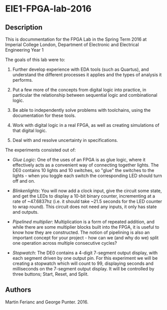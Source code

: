 # EIE1-FPGA-lab-2016

## Description
This is docummentation for the FPGA Lab in the Spring Term 2016 at Imperial College London, Department of Electronic and Electrical Engineering Year 1

The goals of this lab were to:

1. Further develop experience with EDA tools (such as Quartus), and understand the different processes it applies and the types of analysis it performs.

2. Put a few more of the concepts from digital logic into practice, in particular the relationship between sequential logic and combinational logic.

3. Be able to independently solve problems with toolchains, using the documentation for these tools.

4. Work with digital logic in a real FPGA, as well as creating simulations of that digital logic.

5. Deal with and resolve uncertainty in specifications.

The experiments consisted out of: 
 - _Glue Logic_: One of the uses of an FPGA is as glue logic, where it effectively acts as a convenient way of connecting together lights. The DE0 contains 10 lights and 10 switches, so "glue" the switches to the lights - when you toggle each switch the corresponding LED should turn off and on.
  
 - _Blinkenlights_: You will now add a clock input, give the circuit some state, and get the LEDs to display a 10-bit binary counter, incrementing at a rate of ~47.6837hz (i.e. it should take ~21.5 seconds for the LED counter to wrap round). This circuit does not need any inputs, it only has state and outputs.
  
-  _Pipelined multiplier_: Multiplication is a form of repeated addition, and while there are some multiplier blocks built into the FPGA, it is useful to know how they are constructed. The notion of pipelining is also an important concept for your project - how can we (and why do we) split one operation across multiple consecutive cycles?
  
-  _Stopwatch_: The DE0 contains a 4-digit 7-segment output display, with each segment driven by one output pin. For this experiment we will be creating a stopwatch which will count to 99, displaying seconds and milliseconds on the 7-segment output display. It will be controlled by three buttons; Start, Reset, and Split.

## Authors
Martin Ferianc and George Punter. 2016.
